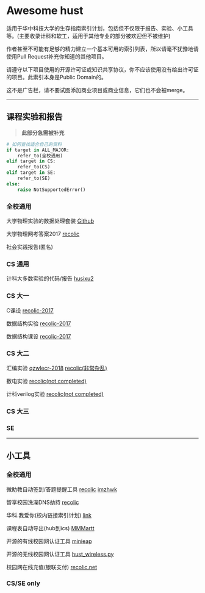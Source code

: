 # Awesome hust

适用于华中科技大学的生存指南索引计划，包括但不仅限于报告、实验、小工具等。(主要收录计科和软工，适用于其他专业的部分被欢迎但不被维护)

作者甚至不可能有足够的精力建立一个基本可用的索引列表，所以请毫不犹豫地请使用Pull Request补充你知道的其他项目。

请遵守以下项目使用的开源许可证或知识共享协议，你不应该使用没有给出许可证的项目。此索引本身是Public Domain的。

这不是广告栏，请不要试图添加商业项目或商业信息，它们也不会被merge。

----

## 课程实验和报告

> **此部分急需被补充**

``` python
# 如何查找适合自己的资料
if target in ALL_MAJOR:
    refer_to(全校通用)
elif target in CS:
    refer_to(CS)
elif target in SE:
    refer_to(SE)
else:
    raise NotSupportedError()
```

### 全校通用

大学物理实验的数据处理套装 [Github](https://github.com/recolic/phy-exp) 

大学物理网考答案2017 [recolic](https://recolic.net/tmp/PhyExpExamAnswer.csv)

社会实践报告(匿名) <!--[1]() [2]() [3]() -->

### CS 通用

计科大多数实验的代码/报告 [husixu2](https://github.com/husixu1/HUST-Homeworks)

### CS 大一

C课设 [recolic-2017](https://github.com/recolic/chw)

数据结构实验 [recolic-2017](https://github.com/recolic/hust-ds-homework)

数据结构课设 [recolic-2017](https://github.com/recolic/hust-ds-homework-final)

### CS 大二

汇编实验 [qzwlecr-2018](https://github.com/qzwlecr/80x86-asm-learning) [recolic(非常杂乱)](https://github.com/qzwlecr/80x86-asm-learning)

数电实验 [recolic(not completed)](https://github.com/recolic/hust-digital-electronics-exp)

计科verilog实验 [recolic(not completed)](https://github.com/recolic/hust-verilog-exp)

### CS 大三

### SE

----

## 小工具

### 全校通用

微助教自动签到/答题提醒工具 [recolic](https://github.com/recolic/micro-teaching-assistant-fucker) [imzhwk](https://github.com/klx3300/micro-teaching-assistant-fucker)

智享校园洗澡DNS劫持 [recolic](https://gist.github.com/recolic/d75d94b4ccb8b6c269f386a6e5e19a85)

华科.我爱你(校内链接索引计划) [link](https://华科.我爱你/)

课程表自动导出(hub到ics) [MMMartt](https://github.com/MMMartt/hust-courses-to-ics)

开源的有线校园网认证工具 [minieap](https://github.com/updateing/minieap)

开源的无线校园网认证工具 [hust\_wireless.py](https://github.com/haoqixu/hust_wireless) 

校园网在线充值(银联支付) [recolic.net](https://recolic.net/hustCharge.php)

### CS/SE only
